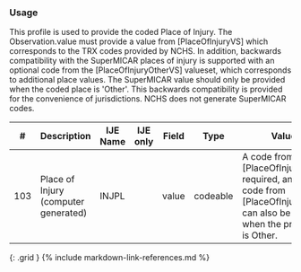 ### Usage
This profile is used to provide the coded Place of Injury.  The Observation.value must provide a value from [PlaceOfInjuryVS] which corresponds to 
  the TRX codes provided by NCHS.  In addition, backwards compatibility with the SuperMICAR places
  of injury is supported with an optional code from the [PlaceOfInjuryOtherVS] valueset, which corresponds to additional place values.   The SuperMICAR value
  should only be provided when the coded place is 'Other'.  This backwards compatibility is provided for the convenience of jurisdictions.
  NCHS does not generate SuperMICAR codes.

| **#** |  **Description**   |  **IJE Name**   | IJE only |  **Field**  |  **Type**  | **Value Set**  |
| :---------: | ------------- | ------------ | :----------: |---------- | -------- | -------- |
| 103 | Place of Injury (computer generated) | INJPL| |value | codeable | A code from [PlaceOfInjuryVS] is required, an optional code from [PlaceOfInjuryOtherVS] can also be provided when the primary code is Other. | 
{: .grid }
{% include markdown-link-references.md %}
